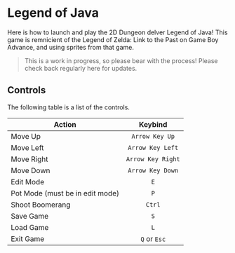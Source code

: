 # Legend of Java
Here is how to launch and play the 2D Dungeon delver Legend of Java! This game is remnicient of the Legend of Zelda: Link to the Past on Game Boy Advance, and using sprites from that game.

> This is a work in progress, so please bear with the process! Please check back regularly here for updates.
## Controls
The following table is a list of the controls.

| **Action**       | **Keybind**       |
|--------------    |:-----------------:|
| Move Up          | `Arrow Key Up`    |
| Move Left        | `Arrow Key Left`  |
| Move Right       | `Arrow Key Right` |
| Move Down        | `Arrow Key Down`  |
| Edit Mode        | `E`               |
| Pot Mode (must be in edit mode) | `P`|
| Shoot Boomerang  | `Ctrl` |
| Save Game        | `S`|
| Load Game        | `L` |
| Exit Game        | `Q` or `Esc` |
